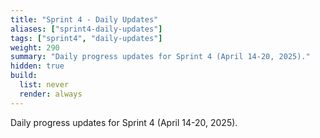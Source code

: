 ```yaml
---
title: "Sprint 4 - Daily Updates"
aliases: ["sprint4-daily-updates"]
tags: ["sprint4", "daily-updates"]
weight: 290
summary: "Daily progress updates for Sprint 4 (April 14-20, 2025)."
hidden: true
build:
  list: never
  render: always
---
```


Daily progress updates for Sprint 4 (April 14-20, 2025).
